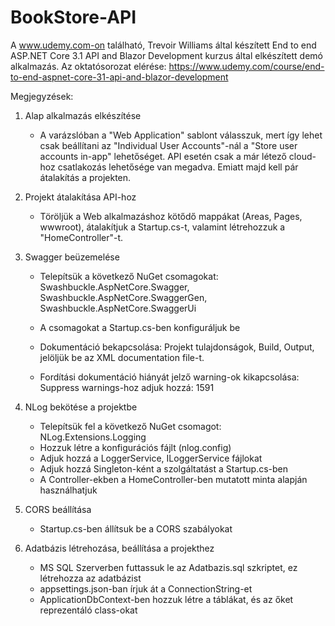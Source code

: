 # BookStore-API
A www.udemy.com-on található, Trevoir Williams által készített End to end ASP.NET Core 3.1 API and Blazor Development kurzus által elkészített demó alkalmazás.
Az oktatósorozat elérése:
https://www.udemy.com/course/end-to-end-aspnet-core-31-api-and-blazor-development

Megjegyzések:
1. Alap alkalmazás elkészítése
	- A varázslóban a "Web Application" sablont válasszuk, mert így lehet csak beállítani az "Individual User Accounts"-nál a "Store user accounts in-app" lehetőséget.
	  API esetén csak a már létező cloud-hoz csatlakozás lehetősége van megadva. Emiatt majd kell pár átalakítás a projekten.

2. Projekt átalakítása API-hoz
	- Töröljük a Web alkalmazáshoz kötődő mappákat (Areas, Pages, wwwroot), átalakítjuk a Startup.cs-t, valamint létrehozzuk a "HomeController"-t.

3. Swagger beüzemelése
	- Telepítsük a következő NuGet csomagokat: 
		Swashbuckle.AspNetCore.Swagger, 
		Swashbuckle.AspNetCore.SwaggerGen, 
		Swashbuckle.AspNetCore.SwaggerUi

	- A csomagokat a Startup.cs-ben konfiguráljuk be

	- Dokumentáció bekapcsolása: Projekt tulajdonságok, Build, Output, jelöljük be az XML documentation file-t.
	- Fordítási dokumentáció hiányát jelző warning-ok kikapcsolása: Suppress warnings-hoz adjuk hozzá: 1591

4. NLog bekötése a projektbe
	- Telepítsük fel a következő NuGet csomagot:
		NLog.Extensions.Logging
	- Hozzuk létre a konfigurációs fájlt (nlog.config)
	- Adjuk hozzá a LoggerService, ILoggerService fájlokat
	- Adjuk hozzá Singleton-ként a szolgáltatást a Startup.cs-ben
	- A Controller-ekben a HomeController-ben mutatott minta alapján használhatjuk

5. CORS beállítása
	- Startup.cs-ben állítsuk be a CORS szabályokat

6. Adatbázis létrehozása, beállítása a projekthez
	- MS SQL Szerverben futtassuk le az Adatbazis.sql szkriptet, ez létrehozza az adatbázist
	- appsettings.json-ban írjuk át a ConnectionString-et
	- ApplicationDbContext-ben hozzuk létre a táblákat, és az őket reprezentáló class-okat




